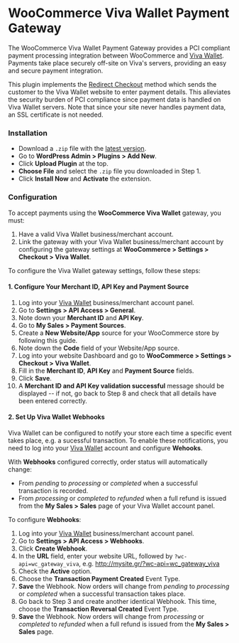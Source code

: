 # WooCommerce Viva Wallet Payment Gateway

The WooCommerce Viva Wallet Payment Gateway provides a PCI compliant payment processing integration between WooCommerce and [Viva Wallet](https://www.vivawallet.com). Payments take place securely off-site on Viva's servers, providing an easy and secure payment integration.

This plugin implements the [Redirect Checkout](https://github.com/VivaPayments/API/wiki/Redirect-Checkout) method which sends the customer to the Viva Wallet website to enter payment details. This alleviates the security burden of PCI compliance since payment data is handled on Viva Wallet servers. Note that since your site never handles payment data, an SSL certificate is not needed.

### Installation

* Download a `.zip` file with the [latest version](https://github.com/somewherewarm/woocommerce-gateway-viva/releases).
* Go to **WordPress Admin > Plugins > Add New**.
* Click **Upload Plugin** at the top.
* **Choose File** and select the `.zip` file you downloaded in Step 1.
* Click **Install Now** and **Activate** the extension.

### Configuration

To accept payments using the **WooCommerce Viva Wallet** gateway, you must:

1. Have a valid Viva Wallet business/merchant account.
2. Link the gateway with your Viva Wallet business/merchant account by configuring the gateway settings at **WooCommerce > Settings > Checkout > Viva Wallet**.

To configure the Viva Wallet gateway settings, follow these steps:


#### 1. Configure Your Merchant ID, API Key and Payment Source

1. Log into your [Viva Wallet](https://www.vivawallet.com) business/merchant account panel.
2. Go to **Settings > API Access > General**.
3. Note down your **Merchant ID** and **API Key**.
4. Go to **My Sales > Payment Sources**.
5. Create a **New Website/App** source for your WooCommerce store by following this guide.
6. Note down the **Code** field of your Website/App source.
7. Log into your website Dashboard and go to **WooCommerce > Settings > Checkout > Viva Wallet**.
8. Fill in the **Merchant ID**, **API Key** and **Payment Source** fields.
9. Click **Save**.
10. A **Merchant ID and API Key validation successful** message should be displayed -- if not, go back to Step 8 and check that all details have been entered correctly.


#### 2. Set Up Viva Wallet Webhooks

Viva Wallet can be configured to notify your store each time a specific event takes place, e.g. a sucessful transaction. To enable these notifications, you need to log into your [Viva Wallet](https://www.vivawallet.com) account and configure **Wehooks**.

With **Webhooks** configured correctly, order status will automatically change:

* From _pending_ to _processing_ or _completed_ when a successful transaction is recorded.
* From _processing_ or _completed_ to _refunded_ when a full refund is issued from the **My Sales > Sales** page of your Viva Wallet account panel.

To configure **Webhooks**:

1. Log into your [Viva Wallet](https://www.vivawallet.com) business/merchant account panel.
2. Go to **Settings > API Access > Webhooks**.
3. Click **Create Webhook**.
4. In the **URL** field, enter your website URL, followed by `?wc-api=wc_gateway_viva`, e.g. http://mysite.gr/?wc-api=wc_gateway_viva
5. Check the **Active** option.
6. Choose the **Transaction Payment Created** Event Type.
7. **Save** the Webhook. Now orders will change from _pending_ to _processing_ or _completed_ when a successful transaction takes place.
8. Go back to Step 3 and create another identical Webhook. This time, choose the **Transaction Reversal Created** Event Type.
9. **Save** the Webhook. Now orders will change from _processing_ or _completed_ to _refunded_ when a full refund is issued from the **My Sales > Sales** page.


